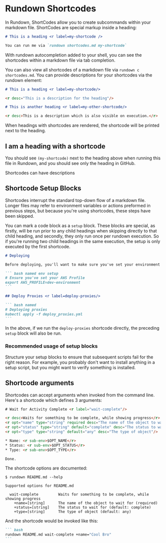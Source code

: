 # Rundown Shortcodes

In Rundown, ShortCodes allow you to create subcommands within your markdown file. ShortCodes are special markup inside a heading:

``` markdown reveal norun
# This is a heading <r label=my-shortcode />

You can run me via `rundown shortcodes.md my-shortcode`
```

With rundown autocompletion added to your shell, you can see the shortcodes within a markdown file via tab completion.

You can also view all shortcodes of a markdown file via `rundown c shortcodes.md`. You can provide descriptions for your shortcodes via the rundown element:

``` markdown reveal norun
# This is a heading <r label=my-shortcode/>

<r desc="This is a description for the heading"/>

# This is another heading <r label=my-other-shortcode/>

<r desc>This is a description which is also visible on execution.</r>
```

When headings with shortcodes are rendered, the shortcode will be printed next to the heading.

## I am a heading with a shortcode <r label=my-shortcode />

You should see `(my-shortcode)` next to the heading above when running this file in Rundown, and you should see only the heading in GitHub.

<r desc>Shortcodes can have descriptions</r>

## Shortcode Setup Blocks <r label=setup-blocks/>

Shortcodes interrupt the standard top-down flow of a markdown file. Longer files may refer to environment variables or actions preformed in previous steps, but because you're using shortcodes, these steps have been skipped.

<r desc>You can mark a code block as a `setup` block.</r> These blocks are special, as firstly, will be run prior to any child headings when skipping directly to that child heading, and secondly, they only run once per rundown execution. So if you're running two child headings in the same execution, the setup is only executed by the first shortcode.

~~~ markdown reveal norun
# Deploying

Before deploying, you'll want to make sure you've set your environment correctly.

``` bash named env setup
# Ensure you've set your AWS Profile
export AWS_PROFILE=dev-environment
```

## Deploy Proxies <r label=deploy-proxies/>

``` bash named
# Deploying proxies
kubectl apply -f deploy_proxies.yml
```
~~~

In the above, if we run the `deploy-proxies` shortcode directly, the preceding `setup` block will also be run.

### Recommended usage of setup blocks <r label="recommended"/>

<r desc="Some recommendations on how to use shortcodes"/>
<r opt="flag" type="bool" required default="false" desc="Activate the flag"/>

Structure your setup blocks to ensure that subsequent scripts fail for the right reason. For example, you probably don't want to install anything in a setup script, but you might want to verify something is installed.

## Shortcode arguments

Shortcodes can accept arguments when invoked from the command line. Here's a shortcode which defines 3 arguments:

~~~ html reveal norun
# Wait for Activity Complete <r label="wait-complete"/>

<r desc>Waits for something to be complete, while showing progress</r>
<r opt="name" type="string" required desc="The name of the object to wait for"/>
<r opt="status" type="string" default="complete" desc="The status to wait for"/>
<r opt="type" type="string" default="any" desc="The type of object"/>

* Name: <r sub-env>$OPT_NAME</r>
* Status: <r sub-env>$OPT_STATUS</r>
* Type: <r sub-env>$OPT_TYPE</r>

Done.
~~~

The shortcode options are documented:

```
$ rundown README.md --help

Supported options for README.md

  wait-complete         Waits for something to be complete, while showing progress                    
    +name=[string]      The name of the object to wait for (required)
    +status=[string]    The status to wait for (default: complete)
    +type=[string]      The type of object (default: any)
```

And the shortcode would be invoked like this:

~~~ markdown reveal norun
``` bash
rundown README.md wait-complete +name="Cool Bro"
```
~~~